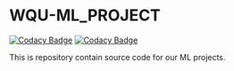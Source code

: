 # WQU-ML_PROJECT

[![Codacy Badge](https://api.codacy.com/project/badge/Grade/7103e561afcb48049e835a7a6f35ed24)](https://app.codacy.com/manual/boratonAJ/WQU-ML_PROJECT?utm_source=github.com&utm_medium=referral&utm_content=boratonAJ/WQU-ML_PROJECT&utm_campaign=Badge_Grade_Settings)
[![Codacy Badge](https://api.codacy.com/project/badge/Grade/7103e561afcb48049e835a7a6f35ed24)](https://app.codacy.com/manual/boratonAJ/WQU-ML_PROJECT?utm_source=github.com&utm_medium=referral&utm_content=boratonAJ/WQU-ML_PROJECT&utm_campaign=Badge_Grade_Settings)

This is repository contain source code for our ML projects. 
